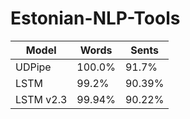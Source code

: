 # Estonian-NLP-Tools

<table>
    <thead>
        <tr>
            <th>Model</th>
            <th>Words</th>
            <th>Sents</th>
        </tr>
    </thead>
    <tbody>
        <tr>
            <td>UDPipe</td>
            <td>100.0%</td>
            <td>91.7%	</td>
        </tr>
        <tr>
            <td>LSTM</td>
            <td>99.2%</td>
            <td>90.39%</td>
        </tr>
        <tr>
            <td>LSTM v2.3</td>
            <td>99.94%</td>
            <td>90.22%</td>
        </tr>
    </tbody>
</table>
